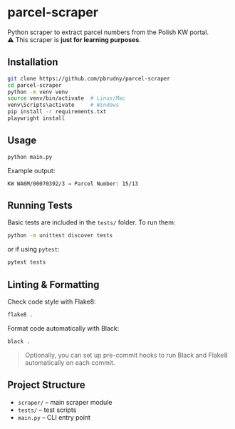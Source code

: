 # parcel-scraper

Python scraper to extract parcel numbers from the Polish KW portal.  
⚠️ This scraper is **just for learning purposes**.

## Installation

```bash
git clone https://github.com/pbrudny/parcel-scraper
cd parcel-scraper
python -m venv venv
source venv/bin/activate  # Linux/Mac
venv\Scripts\activate     # Windows
pip install -r requirements.txt
playwright install
```

## Usage

```bash
python main.py
```

Example output:

```
KW WA6M/00070392/3 → Parcel Number: 15/13
```

## Running Tests

Basic tests are included in the `tests/` folder. To run them:

```bash
python -m unittest discover tests
```

or if using `pytest`:

```bash
pytest tests
```

## Linting & Formatting

Check code style with Flake8:

```bash
flake8 .
```

Format code automatically with Black:

```bash
black .
```

> Optionally, you can set up pre-commit hooks to run Black and Flake8 automatically on each commit.

## Project Structure

- `scraper/` – main scraper module
- `tests/` – test scripts
- `main.py` – CLI entry point
